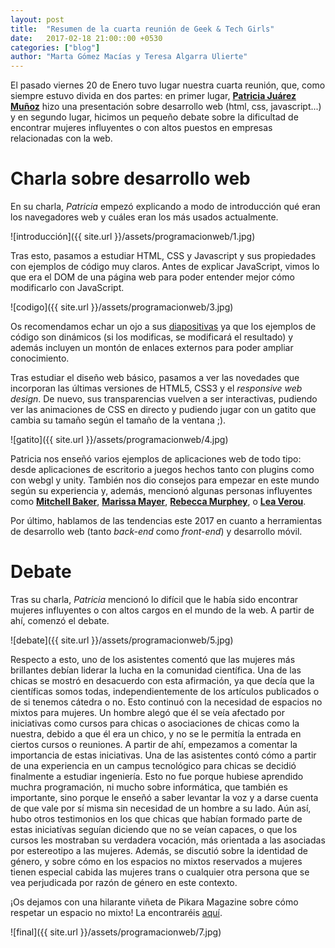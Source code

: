 ```yaml
---
layout: post
title:  "Resumen de la cuarta reunión de Geek & Tech Girls"
date:   2017-02-18 21:00::00 +0530
categories: ["blog"]
author: "Marta Gómez Macías y Teresa Algarra Ulierte"
---
```


El pasado viernes 20 de Enero tuvo lugar nuestra cuarta reunión, que, como siempre estuvo divida en dos partes: en primer lugar, [__Patricia Juárez Muñoz__](https://twitter.com/ccsakuweb) hizo una presentación sobre desarrollo web (html, css, javascript...) y en segundo lugar, hicimos un pequeño debate sobre la dificultad de encontrar mujeres influyentes o con altos puestos en empresas relacionadas con la web.

# Charla sobre desarrollo web

En su charla, _Patricia_ empezó explicando a modo de introducción qué eran los navegadores web y cuáles eran los más usados actualmente.

![introducción]({{ site.url }}/assets/programacionweb/1.jpg)

Tras esto, pasamos a estudiar HTML, CSS y Javascript y sus propiedades con ejemplos de código muy claros. Antes de explicar JavaScript, vimos lo que era el DOM de una página web para poder entender mejor cómo modificarlo con JavaScript.

![codigo]({{ site.url }}/assets/programacionweb/3.jpg)

Os recomendamos echar un ojo a sus [diapositivas](http://websinlimites.develagora.com/) ya que los ejemplos de código son dinámicos (si los modificas, se modificará el resultado) y además incluyen un montón de enlaces externos para poder ampliar conocimiento.

Tras estudiar el diseño web básico, pasamos a ver las novedades que incorporan las últimas versiones  de HTML5, CSS3 y el _responsive web design_. De nuevo, sus transparencias vuelven a ser interactivas, pudiendo ver las animaciones de CSS en directo y pudiendo jugar con un gatito que cambia su tamaño según el tamaño de la ventana ;).

![gatito]({{ site.url }}/assets/programacionweb/4.jpg)

Patricia nos enseñó varios ejemplos de aplicaciones web de todo tipo: desde aplicaciones de escritorio a juegos hechos tanto con plugins como con webgl y unity. También nos dio consejos para empezar en este mundo según su experiencia y, además, mencionó algunas personas influyentes como [__Mitchell Baker__](https://twitter.com/mitchellbaker), [__Marissa Mayer__](https://twitter.com/marissamayer), [__Rebecca Murphey__](https://twitter.com/rmurphey), o [__Lea Verou__](https://twitter.com/leaverou).

Por último, hablamos de las tendencias este 2017 en cuanto a herramientas de desarrollo web (tanto _back-end_ como _front-end_) y desarrollo móvil.

# Debate

Tras su charla, _Patricia_ mencionó lo difícil que le había sido encontrar mujeres influyentes o con altos cargos en el mundo de la web. A partir de ahí, comenzó el debate.

![debate]({{ site.url }}/assets/programacionweb/5.jpg)

Respecto a esto, uno de los asistentes comentó que las mujeres más brillantes debían liderar la lucha en la comunidad científica. Una de las chicas se mostró en desacuerdo con esta afirmación, ya que decía que la científicas somos todas, independientemente de los artículos publicados o de si tenemos cátedra o no. Esto continuó con la necesidad de espacios no mixtos para mujeres. Un hombre alegó que él se veía afectado por iniciativas como cursos para chicas o asociaciones de chicas como la nuestra, debido a que él era un chico, y no se le permitía la entrada en ciertos cursos o reuniones. A partir de ahí, empezamos a comentar la importancia de estas iniciativas. Una de las asistentes contó cómo a partir de una experiencia en un campus tecnológico para chicas se decidió finalmente a estudiar ingeniería. Esto no fue porque hubiese aprendido muchra programación, ni mucho sobre informática, que también es importante, sino porque le enseñó a saber levantar la voz y a darse cuenta de que vale por sí misma sin necesidad de un hombre a su lado. Aún así, hubo otros testimonios en los que chicas que habían formado parte de estas iniciatívas seguían diciendo que no se veían capaces, o que los cursos les mostraban su verdadera vocación, más orientada a las asociadas por estereotipo a las mujeres. Además, se discutió sobre la identidad de género, y sobre cómo en los espacios no mixtos reservados a mujeres tienen especial cabida las mujeres trans o cualquier otra persona que se vea perjudicada por razón de género en este contexto.

¡Os dejamos con una hilarante viñeta de Pikara Magazine sobre cómo respetar un espacio no mixto! La encontraréis [aquí](http://www.pikaramagazine.com/2016/03/guia-practica-para-respetar-un-espacio-no-mixto/).

![final]({{ site.url }}/assets/programacionweb/7.jpg)

